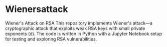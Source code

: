 # Wienersattack
Wiener's Attack on RSA This repository implements Wiener's attack—a cryptographic attack that exploits weak RSA keys with small private exponents (d). The code is written in Python with a Jupyter Notebook setup for testing and exploring RSA vulnerabilities.
